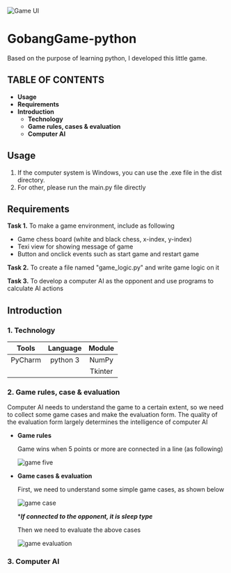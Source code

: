 ![Game UI](https://i.imgur.com/epJ3nGA.png)
# GobangGame-python
Based on the purpose of learning python, I developed this little game.


## TABLE OF CONTENTS
* **Usage**
* **Requirements**
* **Introduction**
  * **Technology**
  * **Game rules, cases & evaluation**
  * **Computer AI**
  
## Usage
 1. If the computer system is Windows, you can use the .exe file in the dist directory.
 2. For other, please run the main.py file directly


## Requirements

**Task 1.** To make a game environment, include as following
  * Game chess board (white and black chess, x-index, y-index)
  * Texi view for showing message of game
  * Button and onclick events such as start game and restart game
  
**Task 2.** To create a file named "game_logic.py" and write game logic on it

**Task 3.** To develop a computer AI as the opponent and use programs to calculate AI actions

## Introduction

### 1. Technology

  |   Tools |  Language  | Module  |
  |:-------:|:----------:|:-------:|
  | PyCharm |  python 3  | NumPy   |
  |         |            | Tkinter |
  
### 2. Game rules, case & evaluation

Computer AI needs to understand the game to a certain extent, so we need to collect some game cases and make the evaluation form. The quality of the evaluation form largely determines the intelligence of computer AI

* **Game rules**

  Game wins when 5 points or more are connected in a line (as following)
  
  ![game five](https://i.imgur.com/CF2IWVp.png)
  
* **Game cases & evaluation**

  First, we need to understand some simple game cases, as shown below
  
  ![game case](https://i.imgur.com/OL8Dkfr.png)
  
    ****If connected to the opponent, it is sleep type***
  
  Then we need to evaluate the above cases
  
  ![game evaluation](https://i.imgur.com/qbEoyMd.png)
  
### 3. Computer AI
